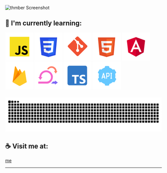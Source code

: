 ![thmber Screenshot](img/portfolio_screen.avif)

## :rocket: I'm currently learning:

![Javascript](img/javascript.png)
![CSS](img/css.png)
![Git](img/git.png)
![Html](img/html.png)
![Angular](img/angular.png)
![firebase](img/firebase.png)
![scrum](img/scrum.png)
![typescript](img/typescript.png)
![scrum](img/rest-api.png)

###

<img src="https://raw.githubusercontent.com/thmber/thmber/output/snake.svg" alt="Snake animation" />

## :coffee: Visit me at:

[me](https://thmahler.net/portfolio)

---
